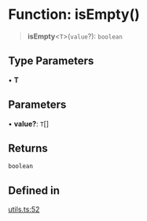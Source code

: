 # Function: isEmpty()

> **isEmpty**\<`T`\>(`value`?): `boolean`

## Type Parameters

• **T**

## Parameters

• **value?**: `T`[]

## Returns

`boolean`

## Defined in

[utils.ts:52](https://github.com/mbti-nf-team/frontend-libraries/blob/808e2257613043e0b3668dbe433b6914a17272db/packages/core/src/utils.ts#L52)
